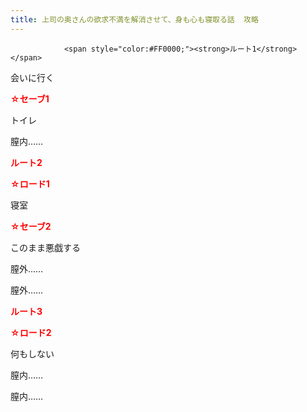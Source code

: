 ```yaml
---
title: 上司の奥さんの欲求不満を解消させて、身も心も寝取る話  攻略
---
```


                <span style="color:#FF0000;"><strong>ルート1</strong></span>

会いに行く

<span style="color:#FF0000;"><strong>☆セーブ1</strong></span>

トイレ

膣内……





<span style="color:#FF0000;"><strong>ルート2</strong></span>

<span style="color:#FF0000;"><strong>☆ロード1</strong></span>

寝室

<span style="color:#FF0000;"><strong>☆セーブ2</strong></span>

このまま悪戯する

膣外……

膣外……





<span style="color:#FF0000;"><strong>ルート3</strong></span>

<span style="color:#FF0000;"><strong>☆ロード2</strong></span>

何もしない

膣内……

膣内……


              
